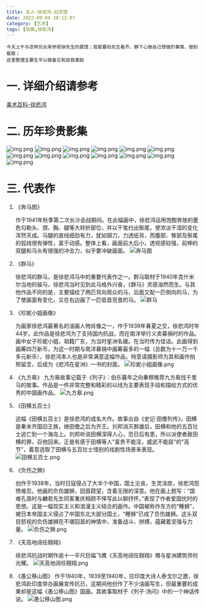 ```yaml
---
title: 名人-徐悲鸿-纪念馆
date: 2022-09-04 20:12:07
category: [艺术]
tags: [绘画,徐悲鸿]
---
```

```
今天上午与亚林兄长来参观徐先生的展馆；我辈要向先生看齐，静下心做自己想做的事情，做到极致；
这里整理主要生平以做备忘和自我激励
```
# 一. 详细介绍请参考
[美术百科-徐悲鸿](http://www.artpc.cn/artistintroduction/274)

# 二. 历年珍贵影集

![img.png](历年1.jpeg)
![img.png](历年2.jpeg)
![img.png](历年3.jpeg)
![img.png](历年4.jpeg)
![img.png](历年5.jpeg)
![img.png](历年6.jpeg)
![img.png](历年7.jpeg)
![img.png](历年8.jpeg)
![img.png](历年9.jpeg)
![img.png](历年10.jpeg)
![img.png](历年11.jpeg)
![img.png](历年12.jpeg)
![img.png](历年13.jpeg)

# 三. 代表作

1. 《奔马图》

   作于1941年秋季第二次长沙会战期间。在此幅画中，徐悲鸿运用饱酣奔放的墨色勾勒头、颈、胸、腿等大转折部位，并以干笔扫出鬃尾，使浓淡干湿的变化浑然天成。马腿的直线细劲有力，犹如钢刀，力透纸背，而腹部、臀部及鬃尾的弧线很有弹性，富于动感。整体上看，画面前大后小，透视感较强，前伸的双腿和马头有很强的冲击力，似乎要冲破画面。
   ![奔马图](奔马图.png)
2. 《群马》
   
   徐悲鸿的群马，是徐悲鸿马中的重要代表作之一。群马取材于1940年克什米尔当地的骏马，徐悲鸿当时见到此马格外兴奋，《群马》灵感油然而生。与其他作品不同的是，主要描绘了两匹背向观众的马，后面又配一匹侧向的马，为了使画面有变化，又在右边画了一匹低首觅食的马。
   ![群马](群马.png)
3. 《珍妮小姐画像》
   
   为画家徐悲鸿最著名的油画人物肖像之一，作于1939年春夏之交，徐悲鸿时年44岁。此作品是徐悲鸿为了支持国内抗战，而在南洋举行义卖募捐时的作品。画中女子珍妮小姐，祖籍广东，为当时星洲名媛。在当时传为佳话。此画得到画筹四万新币，为这一时期与南洋募捐中画筹最多的一幅（总数为十一万一千多元新币），徐悲鸿本人也是非常满意这幅作品，特意请摄影师为其和画作拍照留念，后成为《悲鸿在星洲》一书的封面。
   ![珍妮小姐画像.png](珍妮小姐画像.png)
4. 《九方皋》
   九方皋故事记载于《列子》：伯乐暮年之向秦穆推荐九方皋找千里马的故事。作品是一件非常完整和精彩的以线为主要表现手段和描绘方式的优秀的中国画作品。
   ![九方皋.png](九方皋.png)
5. 《田横五百士》
   
   这幅《田横五百士》是徐悲鸿的成名大作。故事出自《史记·田儋列传》。田横是秦末齐国旧王族，继田儋之后为齐王。刘邦消灭群雄后，田横和他的五百壮士逃亡到一个海岛上。刘邦听说田横深得人心，恐日后有患，所以派使者赦田横的罪，召他回来。正是有感于田横等人"富贵不能淫，威武不能屈"的"高节"，着意选取了田横与五百壮士惜别的戏剧性场景来表现。
   ![田横五百士.png](田横五百士.png)
6. 《负伤之狮》

    创作于1938年，当时日寇侵占了大半个中国，国土沦丧，生灵涂炭，徐悲鸿怨愤难忍。他画的负伤雄狮，回首跷望，含着无限的深意。他在画上题写：“国难孔亟时与麟若先生同客重庆相顾不怿写此以聊抒怀。”表现了作者爱国忧时的思想。这是一幅现实主义和浪漫主义结合的画作。中国被称作东方的“睡狮”，被日本帝国主义侵占了中国东北大部分国土，“睡狮”已成了负伤雄狮。这头双目怒视的负伤雄狮在不堪回首的神情中，准备战斗、拼搏，蕴藏着坚强与力量。
   ![负伤之狮.png](负伤之狮.png)
7. 《天高地阔任翱翔》
   
    徐悲鸿抗战时期作逾十一平尺巨幅飞鹰《天高地阔任翱翔》赠与星洲建筑师何光耀。
   ![天高地阔任翱翔.png](天高地阔任翱翔.png)
8. 《愚公移山图》
   作于1940年，1939至1940年，应印度大诗人泰戈尔之邀，徐悲鸿赴印度举办画展宣传抗日，这期间他创作了不少油画写生，但最重要的成果却是这幅《愚公移山图》国画。其故事取材于《列子·汤问》中的一个神话传说。
   ![愚公移山图.png](愚公移山图.png)